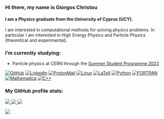 ### Hi there, my name is Giorgos Christou
#### I am a Physics graduate from the University of Cyprus (UCY).

I am interested in computational methods for solving physics problems. In particular I am interested in High Energy Physics and Particle Physics (theoretical and experimental).

<!-- Skills: Linux, LaTeX, Python, C++, FORTRAN -->

### I’m currently studying:
- Particle physics at CERN through the [Summer Student Programme 2023](https://summerstudent.web.cern.ch/home)


[![GitHub](https://img.shields.io/badge/GitHub-%20-black?style=flat-square&logo=github)](https://github.com/GiorgosChr)
[![LinkedIn](https://img.shields.io/badge/LinkedIn-%20-blue?style=flat-square&logo=linkedin)](https://www.linkedin.com/in/georgios-christou-5b3342244/)
[![ProtonMail](https://img.shields.io/badge/ProtonMail-%20-8B89CC?style=flat-square&logo=protonmail)](mailto:giorgos.christou@protonmail.com)
[![Linux](https://img.shields.io/badge/Linux-%20-FCC624?style=flat-square&logo=linux)](https://www.linux.org/)
[![LaTeX](https://img.shields.io/badge/LaTeX-%20-008080?style=flat-square&logo=latex)](https://www.latex-project.org/)
[![Python](https://img.shields.io/badge/Python-%20-3776AB?style=flat-square&logo=python)](https://www.python.org/)
[![FORTRAN](https://img.shields.io/badge/FORTRAN-%20-734F20?style=flat-square&logo=fortran)](https://fortran-lang.org/en/)
[![Mathematica](https://img.shields.io/badge/Mathematica-%20-DD1100?style=flat-square&logo=wolfram-mathematica)](https://www.wolfram.com/mathematica/online/?src=google&420)
[![C++](https://img.shields.io/badge/C++-%20-00599C?style=flat-square&logo=c%2B%2B)](https://cplusplus.com/)
<!-- [![Jupyter](https://img.shields.io/badge/Jupyter-%20-F37626?style=flat-square&logo=jupyter)](https://jupyter.org/) -->




<!-- [![GiorgosChr's GitHub stats](https://github-readme-stats.vercel.app/api?username=GiorgosChr&show_icons=false&theme=dark&count_private=false)](https://github.com/anuraghazra/github-readme-stats)


[![Top Langs](https://github-readme-stats.vercel.app/api/top-langs/?username=GiorgosChr&layout=compact&theme=dark#gh-dark-mode-only&count_private=false)](https://github.com/anuraghazra/github-readme-stats#gh-dark-mode-only) -->

### My GitHub profile stats:
<p align="left">
  <a href="https://github.com/GiorgosChr">
    <img src="http://github-profile-summary-cards.vercel.app/api/cards/profile-details?username=GiorgosChr&theme=dark" />
  </a>
  <a href="https://github.com/GiorgosChr">
    <img src="https://github-readme-streak-stats.herokuapp.com/?user=GiorgosChr&hide_border=true&card_width=338&theme=dark" />
  </a>
  <a href="https://github.com/GiorgosChr">
    <img src="http://github-profile-summary-cards.vercel.app/api/cards/stats?username=GiorgosChr&theme=dark" />
  </a>
</p>
<p align="left">  
  <a href="https://github.com/GiorgosChr">
    <img src="https://github-readme-stats.vercel.app/api/top-langs/?username=GiorgosChr&layout=compact&theme=dark&count_private=true&hide_border=true" />
  </a>
</p>

<!-- ### Some of my public repositories:
<p align="left">
  <a href="[https://github.com/GiorgosChr](https://github.com/GiorgosChr/CERN_Summer_Student_Programme_2023)">
    <img src="https://github-readme-stats.vercel.app/api/pin/?username=GiorgosChr&repo=CERN_Summer_Student_Programme_2023&theme=dark&show_owner=true" />
  </a>
<p> -->
